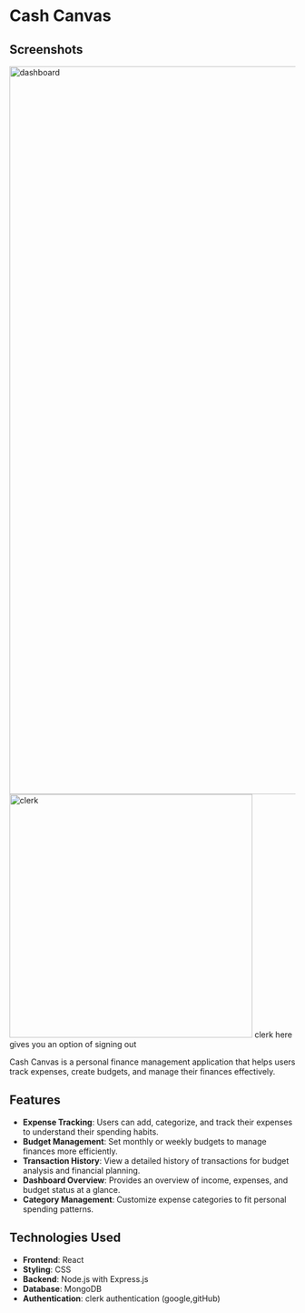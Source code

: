 # Cash Canvas

## Screenshots
<img width="1280" alt="dashboard" src="https://github.com/user-attachments/assets/0c402a68-cbe5-4e07-95f4-5295aad1c6db">
<img width="428" alt="clerk" src="https://github.com/user-attachments/assets/2f2e58b4-a5d8-4262-91cf-56c297d39c8e"> clerk here gives you an option of signing out


Cash Canvas is a personal finance management application that helps users track expenses, create budgets, and manage their finances effectively.

## Features

- **Expense Tracking**: Users can add, categorize, and track their expenses to understand their spending habits.
- **Budget Management**: Set monthly or weekly budgets to manage finances more efficiently.
- **Transaction History**: View a detailed history of transactions for budget analysis and financial planning.
- **Dashboard Overview**: Provides an overview of income, expenses, and budget status at a glance.
- **Category Management**: Customize expense categories to fit personal spending patterns.

## Technologies Used

- **Frontend**: React
- **Styling**: CSS
- **Backend**: Node.js with Express.js
- **Database**: MongoDB
- **Authentication**: clerk authentication (google,gitHub)

